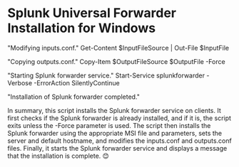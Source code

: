 # Splunk Universal Forwarder Installation for Windows

"Modifying inputs.conf."
Get-Content $InputFileSource | Out-File $InputFile

"Copying outputs.conf."
Copy-Item $OutputFileSource $OutputFile -Force

"Starting Splunk forwarder service."
Start-Service splunkforwarder -Verbose -ErrorAction SilentlyContinue

"Installation of Splunk forwarder completed."

In summary, this script installs the Splunk forwarder service on clients. It first checks if the Splunk forwarder is already installed, and if it is, the script exits unless the -Force parameter is used. The script then installs the Splunk forwarder using the appropriate MSI file and parameters, sets the server and default hostname, and modifies the inputs.conf and outputs.conf files. Finally, it starts the Splunk forwarder service and displays a message that the installation is complete. 😊
